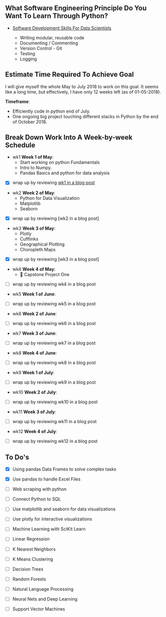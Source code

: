 ## What Software Engineering Principle Do You Want To Learn Through Python?

* [Software Development Skills For Data Scientists]

    * Writing modular, reusable code
    * Documenting / Commenting
    * Version Control - Git
    * Testing
    * Logging

## Estimate Time Required To Achieve Goal

I will give myself the whole May to July 2018 to work on this goal. It seems like a long time, but effectively, I have only 12 weeks left (as of 01-05-2018).

**Timeframe**:
*   Efficiently code in python end of July.
*   One ongoing big project touching different stacks in Python by the end of October 2018.

## Break Down Work Into A Week-by-week Schedule

* wk1 **Week 1 of May**:
    -   Start working on python Fundamentals
    -   Intro to Numpy.
    -   Pandas Basics and python for data analysis
- [x]  wrap up by reviewing [wk1 in a blog post]

* wk2 **Week 2 of May**:
    - Python for Data Visualization
    - Matplotlib
    - Seaborn
- [x]  wrap up by reviewing [wk2 in a blog post]

* wk3 **Week 3 of May**:
    -   Plotly
    -   Cufflinks
    -   Geographical Plotting
    -   Choropleth Maps
- [x]  wrap up by reviewing [wk3 in a blog post]

* wk4 **Week 4 of May**:
    -   📰 Capstone Project One
- [ ]  wrap up by reviewing wk4 in a blog post

* wk5 **Week 1 of June**:
- [ ]  wrap up by reviewing wk5 in a blog post

* wk6 **Week 2 of June**:
- [ ]  wrap up by reviewing wk6 in a blog post

* wk7 **Week 3 of June**:
- [ ]  wrap up by reviewing wk7 in a blog post

* wk8 **Week 4 of June**:
- [ ]  wrap up by reviewing wk8 in a blog post

* wk9 **Week 1 of July**:
- [ ]  wrap up by reviewing wk9 in a blog post

* wk10 **Week 2 of July**:
- [ ]  wrap up by reviewing wk10 in a blog post

* wk11 **Week 3 of July**:
- [ ]  wrap up by reviewing wk11 in a blog post

* wk12 **Week 4 of July**:
- [ ]  wrap up by reviewing wk12 in a blog post



## To Do's
- [x]  Using pandas Data Frames to solve complex tasks
- [x]  Use pandas to handle Excel Files
- [ ]  Web scraping with python
- [ ]  Connect Python to SQL
- [ ]  Use matplotlib and seaborn for data visualizations
- [ ]  Use plotly for interactive visualizations
- [ ]  Machine Learning with SciKit Learn
- [ ]  Linear Regression
- [ ]  K Nearest Neighbors
- [ ]  K Means Clustering
- [ ]  Decision Trees
- [ ]  Random Forests
- [ ]  Natural Language Processing
- [ ]  Neural Nets and Deep Learning
- [ ]  Support Vector Machines


[Software Development Skills For Data Scientists]: http://treycausey.com/software_dev_skills.html
[Pandas Plotting Documentation]:http://pandas.pydata.org/pandas-docs/version/0.18.1/visualization.html
[wk1 in a blog post]:#
